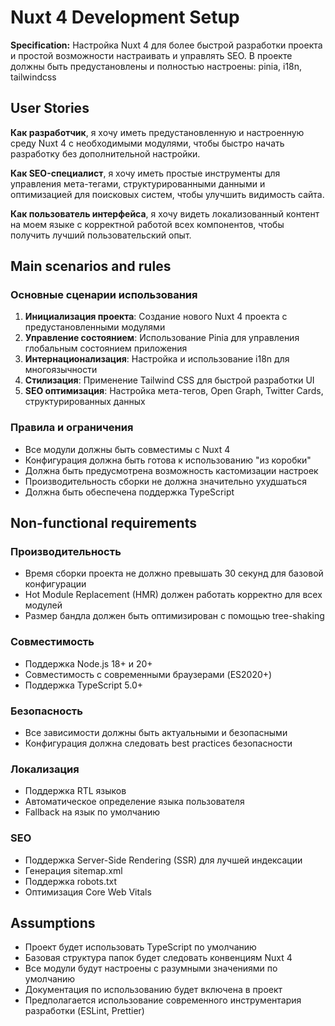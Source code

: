 # Nuxt 4 Development Setup

**Specification:** Настройка Nuxt 4 для более быстрой разработки проекта и простой возможности настраивать и управлять SEO. В проекте должны быть предустановлены и полностью настроены: pinia, i18n, tailwindcss

## User Stories

**Как разработчик**, я хочу иметь предустановленную и настроенную среду Nuxt 4 с необходимыми модулями, чтобы быстро начать разработку без дополнительной настройки.

**Как SEO-специалист**, я хочу иметь простые инструменты для управления мета-тегами, структурированными данными и оптимизацией для поисковых систем, чтобы улучшить видимость сайта.

**Как пользователь интерфейса**, я хочу видеть локализованный контент на моем языке с корректной работой всех компонентов, чтобы получить лучший пользовательский опыт.

## Main scenarios and rules

### Основные сценарии использования

1. **Инициализация проекта**: Создание нового Nuxt 4 проекта с предустановленными модулями
2. **Управление состоянием**: Использование Pinia для управления глобальным состоянием приложения
3. **Интернационализация**: Настройка и использование i18n для многоязычности
4. **Стилизация**: Применение Tailwind CSS для быстрой разработки UI
5. **SEO оптимизация**: Настройка мета-тегов, Open Graph, Twitter Cards, структурированных данных

### Правила и ограничения

- Все модули должны быть совместимы с Nuxt 4
- Конфигурация должна быть готова к использованию "из коробки"
- Должна быть предусмотрена возможность кастомизации настроек
- Производительность сборки не должна значительно ухудшаться
- Должна быть обеспечена поддержка TypeScript

## Non-functional requirements

### Производительность
- Время сборки проекта не должно превышать 30 секунд для базовой конфигурации
- Hot Module Replacement (HMR) должен работать корректно для всех модулей
- Размер бандла должен быть оптимизирован с помощью tree-shaking

### Совместимость
- Поддержка Node.js 18+ и 20+
- Совместимость с современными браузерами (ES2020+)
- Поддержка TypeScript 5.0+

### Безопасность
- Все зависимости должны быть актуальными и безопасными
- Конфигурация должна следовать best practices безопасности

### Локализация
- Поддержка RTL языков
- Автоматическое определение языка пользователя
- Fallback на язык по умолчанию

### SEO
- Поддержка Server-Side Rendering (SSR) для лучшей индексации
- Генерация sitemap.xml
- Поддержка robots.txt
- Оптимизация Core Web Vitals

## Assumptions

- Проект будет использовать TypeScript по умолчанию
- Базовая структура папок будет следовать конвенциям Nuxt 4
- Все модули будут настроены с разумными значениями по умолчанию
- Документация по использованию будет включена в проект
- Предполагается использование современного инструментария разработки (ESLint, Prettier)
